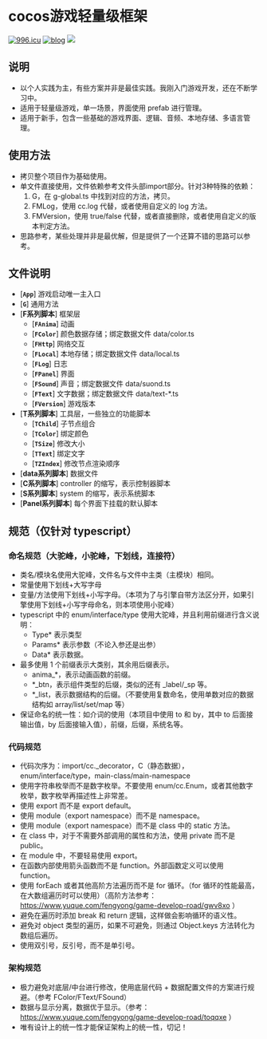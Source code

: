 # cocos游戏轻量级框架
[![996.icu](https://img.shields.io/badge/link-996.icu-red.svg)](https://996.icu)
[![blog](https://img.shields.io/badge/blog-game--develop--road-yellow.svg)](https://www.yuque.com/fengyong/game-develop-road)
![](https://img.shields.io/badge/Cocos--Creator-2.1.3-blue)

## 说明
* 以个人实践为主，有些方案并非是最佳实践。我刚入门游戏开发，还在不断学习中。
* 适用于轻量级游戏，单一场景，界面使用 prefab 进行管理。
* 适用于新手，包含一些基础的游戏界面、逻辑、音频、本地存储、多语言管理。

## 使用方法
* 拷贝整个项目作为基础使用。
* 单文件直接使用，文件依赖参考文件头部import部分。针对3种特殊的依赖：
    1. G，在 g-global.ts 中找到对应的方法，拷贝。
    2. FMLog，使用 cc.log 代替，或者使用自定义的 log 方法。
    3. FMVersion，使用 true/false 代替，或者直接删除，或者使用自定义的版本判定方法。
* 思路参考，某些处理并非是最优解，但是提供了一个还算不错的思路可以参考。

## 文件说明
- [**`App`**] 游戏启动唯一主入口
- [**`G`**] 通用方法
- [**F系列脚本**] 框架层
    - [**`FAnima`**] 动画
    - [**`FColor`**] 颜色数据存储；绑定数据文件 data/color.ts
    - [**`FHttp`**] 网络交互
    - [**`FLocal`**] 本地存储；绑定数据文件 data/local.ts
    - [**`FLog`**] 日志
    - [**`FPanel`**] 界面
    - [**`FSound`**] 声音；绑定数据文件 data/suond.ts
    - [**`FText`**] 文字数据；绑定数据文件 data/text-*.ts
    - [**`FVersion`**] 游戏版本
- [**T系列脚本**] 工具层，一些独立的功能脚本
    - [**`TChild`**] 子节点组合
    - [**`TColor`**] 绑定颜色
    - [**`TSize`**] 修改大小
    - [**`TText`**] 绑定文字
    - [**`TZIndex`**] 修改节点渲染顺序
- [**data系列脚本**] 数据文件
- [**C系列脚本**] controller 的缩写，表示控制器脚本
- [**S系列脚本**] system 的缩写，表示系统脚本
- [**Panel系列脚本**] 每个界面下挂载的默认脚本

## 规范（仅针对 typescript）
### 命名规范（大驼峰，小驼峰，下划线，连接符）
* 类名/模块名使用大驼峰，文件名与文件中主类（主模块）相同。
* 常量使用下划线+大写字母
* 变量/方法使用下划线+小写字母。（本项为了与引擎自带方法区分开，如果引擎使用下划线+小写字母命名，则本项使用小驼峰）
* typescript 中的 enum/interface/type 使用大驼峰，并且利用前缀进行含义说明：
    * Type* 表示类型
    * Params* 表示参数（不论入参还是出参）
    * Data* 表示数据。
* 最多使用 1 个前缀表示大类别，其余用后缀表示。
    * anima_*，表示动画函数的前缀。
    * *_btn，表示组件类型的后缀，类似的还有 _label/_sp 等。
    * *_list，表示数据结构的后缀。（不要使用复数命名，使用单数对应的数据结构如 array/list/set/map 等）
* 保证命名的统一性：如介词的使用（本项目中使用 to 和 by，其中 to 后面接输出值，by 后面接输入值），前缀，后缀，系统名等。
### 代码规范
* 代码次序为：import/cc._decorator，C（静态数据），enum/interface/type，main-class/main-namespace
* 使用字符串枚举而不是数字枚举。不要使用 enum/cc.Enum，或者其他数字枚举，数字枚举再描述性上非常差。
* 使用 export 而不是 export default。
* 使用 module（export namespace）而不是 namespace。
* 使用 module（export namespace）而不是 class 中的 static 方法。
* 在 class 中，对于不需要外部调用的属性和方法，使用 private 而不是 public。
* 在 module 中，不要轻易使用 export。
* 在函数内部使用箭头函数而不是 function。外部函数定义可以使用 function。
* 使用 forEach 或者其他高阶方法遍历而不是 for 循环。（for 循环的性能最高，在大数组遍历时可以使用）（高阶方法参考：https://www.yuque.com/fengyong/game-develop-road/gwv8xo ）
* 避免在遍历时添加 break 和 return 逻辑，这样做会影响循环的语义性。
* 避免对 object 类型的遍历，如果不可避免，则通过 Object.keys 方法转化为数组后遍历。
* 使用双引号，反引号，而不是单引号。
### 架构规范
* 极力避免对底层/中台进行修改，使用底层代码 + 数据配置文件的方案进行规避。（参考 FColor/FText/FSound）
* 数据与显示分离，数据优于显示。（参考：https://www.yuque.com/fengyong/game-develop-road/toqqxe ）
* 唯有设计上的统一性才能保证架构上的统一性，切记！
